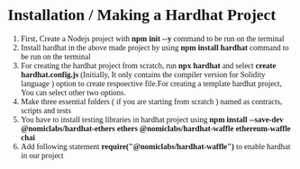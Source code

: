 <div style="font-family: 'Times New Roman'">
<h1>Installation / Making a Hardhat Project</h1>
<ol>
    <li>First, Create a Nodejs project with <b>npm init --y</b> command to be run on the terminal</li>
    <li>Install hardhat in the above made project by using <b>npm install hardhat</b> command to be run on the terminal</li>
    <li>For creating the hardhat project from scratch, run <b>npx hardhat</b> and select <b>create hardhat.config.js</b> (Initially, It only contains the compiler version for Solidity language ) option to create respoective file.For creating a template hardhat project, You can select other two options.</li>
    <li>Make three essential folders ( if you are starting from scratch ) named as contracts, scripts and tests</li>
    <li>You have to install testing libraries in hardhat project using <b>npm install --save-dev @nomiclabs/hardhat-ethers ethers @nomiclabs/hardhat-waffle ethereum-waffle chai</b></li>
    <li>Add following statement <b>require("@nomiclabs/hardhat-waffle")</b> to enable hardhat in our project</li>
</ol>
</div>